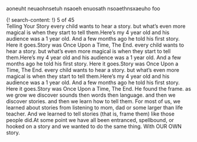 aoneuht neuaohnsetuh nsaoeh enuosath nsoaethnsxaeuho foo

{! search-content: !}
5
of 45      
 Telling Your Story
every child wants to hear a story. but what’s even more magical is when they start to tell them.Here’s my 4 year old and his audience was a 1 year old. And a few months ago he told his first story. Here it goes.Story was Once Upon a Time, The End.
every child wants to hear a story. but what’s even more magical is when they start to tell them.Here’s my 4 year old and his audience was a 1 year old. And a few months ago he told his first story. Here it goes.Story was Once Upon a Time, The End.
every child wants to hear a story. but what’s even more magical is when they start to tell them.Here’s my 4 year old and his audience was a 1 year old. And a few months ago he told his first story. Here it goes.Story was Once Upon a Time, The End.
He found the frame. as we grow we discover sounds then words then language. and then we discover stories. and then we learn how to tell them.
For most of us, we learned about stories from listening to mom, dad or some larger than life teacher. And we learned to tell stories (that is, frame them) like those people did.At some point we have all been entranced, spellbound, or hooked on a story and we wanted to do the same thing. With OUR OWN story.

